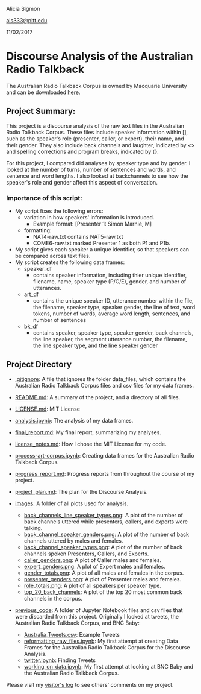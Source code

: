 Alicia Sigmon

als333@pitt.edu

11/02/2017

# Discourse Analysis of the Australian Radio Talkback 

The Australian Radio Talkback Corpus is owned by Macquarie University and can be downloaded [here](https://www.ausnc.org.au/corpora/art).

## Project Summary: 

This project is a discourse analysis of the raw text files in the Australian Radio Talkback Corpus.
These files include speaker information within [], such as the speaker's role (presenter, caller, or expert), their name, and their gender.
They also include back channels and laughter, indicated by <> and spelling corrections and program breaks, indicated by {}.

For this project, I compared did analyses by speaker type and by gender. I looked at the number of turns, number of sentences and words, 
and sentence and word lengths. I also looked at backchannels to see how the speaker's role and gender affect this aspect of conversation.

### Importance of this script:
- My script fixes the following errors:
	- variation in how speakers' information is introduced.
		- Example format: [Presenter 1: Simon Marnie, M]
	- formatting:
		- NAT4-raw.txt contains NAT5-raw.txt
		- COME6-raw.txt marked Presenter 1 as both P1 and P1b.
- My script gives each speaker a unique identifier, so that speakers can be compared across text files.
- My script creates the following data frames:
	- speaker_df
		- contains speaker information, including thier unique identifier, filename, name, speaker type (P/C/E), gender, and number of utterances.
	- art_df
		- contains the unique speaker ID, utterance number within the file, the filename, speaker type, speaker gender, the line of text, word tokens,
		number of words, average word length, sentences, and number of sentences
	- bk_df
		- contains speaker, speaker type, speaker gender, back channels, the line speaker, the segment utterance number, 
		the filename, the line speaker type, and the line speaker gender
		
## Project Directory
- [.gitignore](https://github.com/Data-Science-for-Linguists/Discourse-Analysis-ART-Corpus/blob/master/.gitignore): A file that ignores the folder data_files, which contains the Australian Radio Talkback Corpus files and csv files for my data frames.
- [README.md](https://github.com/Data-Science-for-Linguists/Discourse-Analysis-ART-Corpus/blob/master/README.md): A summary of the project, and a directory of all files.
- [LICENSE.md](https://github.com/Data-Science-for-Linguists/Discourse-Analysis-ART-Corpus/blob/master/LICENSE.md): MIT License
- [analysis.ipynb](https://github.com/Data-Science-for-Linguists/Discourse-Analysis-ART-Corpus/blob/master/analysis.ipynb): The analysis of my data frames.
- [final_report.md](https://github.com/Data-Science-for-Linguists/Discourse-Analysis-ART-Corpus/blob/master/final_report.md): My final report, summarizing my analyses.
- [license_notes.md](https://github.com/Data-Science-for-Linguists/Discourse-Analysis-ART-Corpus/blob/master/license_notes.md): How I chose the MIT License for my code.
- [process-art-corpus.ipynb](https://github.com/Data-Science-for-Linguists/Discourse-Analysis-ART-Corpus/blob/master/process-art-corpus.ipynb): Creating data frames for the Australian Radio Talkback Corpus.
- [progress_report.md](https://github.com/Data-Science-for-Linguists/Discourse-Analysis-ART-Corpus/blob/master/progress_report.md): Progress reports from throughout the course of my project.
- [project_plan.md](https://github.com/Data-Science-for-Linguists/Discourse-Analysis-ART-Corpus/blob/master/project_plan.md): The plan for the Discourse Analysis.
- [images](https://github.com/Data-Science-for-Linguists/Discourse-Analysis-ART-Corpus/tree/master/images): A folder of all plots used for analysis.
	- [back_channels_line_speaker_types.png](https://github.com/Data-Science-for-Linguists/Discourse-Analysis-ART-Corpus/blob/master/images/back_channel_line_speaker_types.png): A plot of the number of back channels uttered while presenters, callers, and experts were talking.
	- [back_channel_speaker_genders.png](https://github.com/Data-Science-for-Linguists/Discourse-Analysis-ART-Corpus/blob/master/images/back_channel_speaker_genders.png): A plot of the number of back channels uttered by males and females.
	- [back_channel_speaker_types.png](https://github.com/Data-Science-for-Linguists/Discourse-Analysis-ART-Corpus/blob/master/images/back_channel_speaker_types.png): A plot of the number of back channels spoken Presenters, Callers, and Experts.
	- [caller_genders.png](https://github.com/Data-Science-for-Linguists/Discourse-Analysis-ART-Corpus/blob/master/images/caller_genders.png): A plot of Caller males and females.
	- [expert_genders.png](https://github.com/Data-Science-for-Linguists/Discourse-Analysis-ART-Corpus/blob/master/images/expert_genders.png): A plot of Expert males and females.
	- [gender_totals.png](https://github.com/Data-Science-for-Linguists/Discourse-Analysis-ART-Corpus/blob/master/images/gender_totals.png): A plot of all males and females in the corpus.
	- [presenter_genders.png](https://github.com/Data-Science-for-Linguists/Discourse-Analysis-ART-Corpus/blob/master/images/presenter_genders.png): A plot of Presenter males and females.
	- [role_totals.png](https://github.com/Data-Science-for-Linguists/Discourse-Analysis-ART-Corpus/blob/master/images/role_totals.png): A plot of all speakers per speaker type.
	- [top_20_back_channels](https://github.com/Data-Science-for-Linguists/Discourse-Analysis-ART-Corpus/blob/master/images/top_20_back_channels.png): A plot of the top 20 most common back channels in the corpus.

- [previous_code](https://github.com/Data-Science-for-Linguists/Discourse-Analysis-ART-Corpus/tree/master/previous_code): A folder of Jupyter Notebook files and csv files that were discarded from this project. Originally I looked at tweets, the Australian Radio Talkback Corpus, and BNC Baby:
	- [Australia_Tweets.csv](https://github.com/Data-Science-for-Linguists/Discourse-Analysis-ART-Corpus/blob/master/old_work/Australia_Tweets.csv): Example Tweets
	- [reformatting_raw_files.ipynb](https://github.com/Data-Science-for-Linguists/Discourse-Analysis-ART-Corpus/blob/master/old_work/reformatting_raw_files.ipynb): My first attempt at creating Data Frames for the Australian Radio Talkback Corpus for the Discourse Analysis.
	- [twitter.ipynb](https://github.com/Data-Science-for-Linguists/Discourse-Analysis-ART-Corpus/blob/master/old_work/twitter.ipynb): Finding Tweets
	- [working_on_data.ipynb](https://github.com/Data-Science-for-Linguists/Discourse-Analysis-ART-Corpus/blob/master/old_work/working_on_data.ipynb): My first attempt at looking at BNC Baby and the Australian Radio Talkback Corpus.
	

Please visit my [visitor's log](https://github.com/Data-Science-for-Linguists/Shared-Repo/blob/master/todo10_visitors_log/visitors_log_Alicia.md)
to see others' comments on my project.
